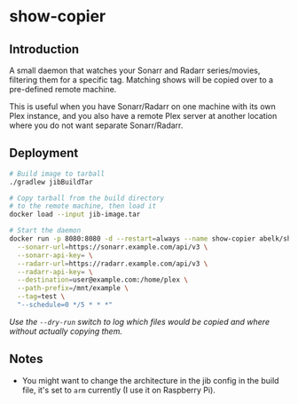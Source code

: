 # show-copier

## Introduction
A small daemon that watches your Sonarr and Radarr series/movies,
filtering them for a specific tag. Matching shows will be
copied over to a pre-defined remote machine.

This is useful when you have Sonarr/Radarr on one machine with its
own Plex instance, and you also have a remote Plex server at another
location where you do not want separate Sonarr/Radarr.

## Deployment
```sh
# Build image to tarball
./gradlew jibBuildTar

# Copy tarball from the build directory
# to the remote machine, then load it
docker load --input jib-image.tar

# Start the daemon
docker run -p 8080:8080 -d --restart=always --name show-copier abelk/show-copier:1.0.0 \
  --sonarr-url=https://sonarr.example.com/api/v3 \
  --sonarr-api-key= \
  --radarr-url=https://radarr.example.com/api/v3 \
  --radarr-api-key= \
  --destination=user@example.com:/home/plex \
  --path-prefix=/mnt/example \
  --tag=test \
  "--schedule=0 */5 * * *"
```

_Use the `--dry-run` switch to log which files would be copied and where without actually copying them._


## Notes
- You might want to change the architecture in the jib config in the build file, it's set to `arm` currently
  (I use it on Raspberry Pi).
